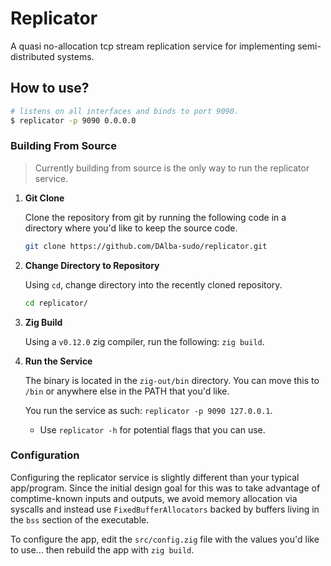 # Replicator

A quasi no-allocation tcp stream replication service for implementing semi-distributed systems.

## How to use?

```sh
# listens on all interfaces and binds to port 9090.
$ replicator -p 9090 0.0.0.0
```

### Building From Source

> Currently building from source is the only way to run the replicator service.

1. **Git Clone**

    Clone the repository from git by running the following code in a directory where you'd like to keep the source code.

    ```bash
    git clone https://github.com/DAlba-sudo/replicator.git
    ```

2. **Change Directory to Repository**

    Using `cd`, change directory into the recently cloned repository. 

    ```sh
    cd replicator/
    ```

3. **Zig Build**

    Using a `v0.12.0` zig compiler, run the following: `zig build`.

4. **Run the Service**

    The binary is located in the `zig-out/bin` directory. You can move this to `/bin` or anywhere else in the PATH that you'd like. 

    You run the service as such: `replicator -p 9090 127.0.0.1`.
    - Use `replicator -h` for potential flags that you can use.

### Configuration

Configuring the replicator service is slightly different than your typical app/program. Since the initial design goal for this was to take advantage of comptime-known inputs and outputs, we avoid memory allocation via syscalls and instead use `FixedBufferAllocators` backed by buffers living in the `bss` section of the executable.

To configure the app, edit the `src/config.zig` file with the values you'd like to use... then rebuild the app with `zig build`.
